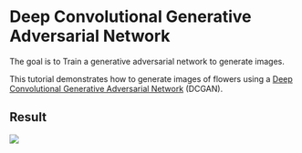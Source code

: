 # Deep Convolutional Generative Adversarial Network

The goal is to Train a generative adversarial network to generate images.

This tutorial demonstrates how to generate images of flowers using
a [Deep Convolutional Generative Adversarial Network](https://arxiv.org/pdf/1511.06434.pdf) (DCGAN).

## Result

![](gif/dcgan.gif)

